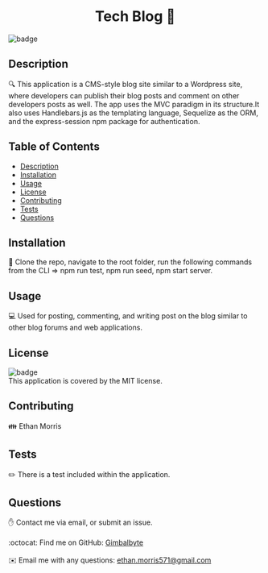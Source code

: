 <h1 align="center">Tech Blog 👋</h1>

![badge](https://img.shields.io/badge/license-MIT-brightgreen)<br />

## Description

🔍 This application is a CMS-style blog site similar to a Wordpress site, where developers can publish their blog posts and comment on other developers posts as well. The app uses the MVC paradigm in its structure.It also uses Handlebars.js as the templating language, Sequelize as the ORM, and the express-session npm package for authentication.

## Table of Contents

- [Description](#description)
- [Installation](#installation)
- [Usage](#usage)
- [License](#license)
- [Contributing](#contributing)
- [Tests](#tests)
- [Questions](#questions)

## Installation

💾 Clone the repo, navigate to the root folder, run the following commands from the CLI => npm run test, npm run seed, npm start server.

## Usage

💻 Used for posting, commenting, and writing post on the blog similar to other blog forums and web applications.

## License

![badge](https://img.shields.io/badge/license-MIT-brightgreen)
<br />
This application is covered by the MIT license.

## Contributing

👪 Ethan Morris

## Tests

✏️ There is a test included within the application.

## Questions

✋ Contact me via email, or submit an issue.<br />
<br />
:octocat: Find me on GitHub: [Gimbalbyte](https://github.com/Gimbalbyte)<br />
<br />
✉️ Email me with any questions: ethan.morris571@gmail.com<br /><br />
